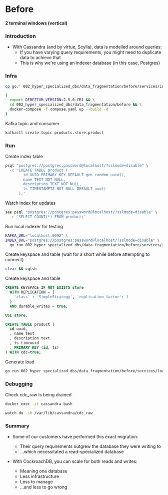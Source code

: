 # Before

**2 terminal windows (vertical)**

### Introduction

* With Cassandra (and by virtue, Scylla), data is modelled around queries:
  * If you have varying query requirements, you might need to duplicate data to achieve that
  * This is why we're using an indexer database (in this case, Postgres)

### Infra

``` sh
cp go.* 002_hyper_specialized_dbs/data_fragmentation/before/services/indexer

(
  export DEBEZIUM_VERSION=2.5.0.CR1 && \
  cd 002_hyper_specialized_dbs/data_fragmentation/before && \
  docker-compose -f compose.yaml up --build -d
)
```

Kafka topic and consumer

``` sh
kafkactl create topic products.store.product
```

### Run

Create index table

``` sh
psql "postgres://postgres:password@localhost/?sslmode=disable" \
  -c 'CREATE TABLE product (
        id UUID PRIMARY KEY DEFAULT gen_random_uuid(),
        name TEXT NOT NULL,
        description TEXT NOT NULL,
        ts TIMESTAMPTZ NOT NULL DEFAULT now()
      );'
```

Watch index for updates

``` sh
see psql "postgres://postgres:password@localhost/?sslmode=disable" \
  -c 'SELECT COUNT(*) FROM product;'
```

Run local indexer for testing

``` sh
KAFKA_URL="localhost:9092" \
INDEX_URL="postgres://postgres:password@localhost/?sslmode=disable" \
  go run 002_hyper_specialized_dbs/data_fragmentation/before/services/indexer/main.go
```

Create keyspace and table (wait for a short while before attempting to connect)

``` sh
clear && cqlsh
```

Create keyspace and table

``` sql
CREATE KEYSPACE IF NOT EXISTS store
  WITH REPLICATION = {
    'class' : 'SimpleStrategy', 'replication_factor': 1
  }
  AND durable_writes = true;

USE store;

CREATE TABLE product (
  id uuid,
  , name text
  , description text
  , ts timeuuid
  , PRIMARY KEY (id, ts)
) WITH cdc=true;
```

Generate load

``` sh
go run 002_hyper_specialized_dbs/data_fragmentation/before/services/load/main.go
```

### Debugging

Check cdc_raw is being drained

``` sh
docker exec -it cassandra bash

watch du -sh /var/lib/cassandra/cdc_raw
```

### Summary

* Some of our customers have performed this exact migration:
  * Their query requirements outgrew the database they were writing to
  * ...which necessitated a read-specialized database

* With CockroachDB, you can scale for both reads and writes:
  * Meaning one database
  * Less infrastructure
  * Less to manage
  * ...and less to go wrong
